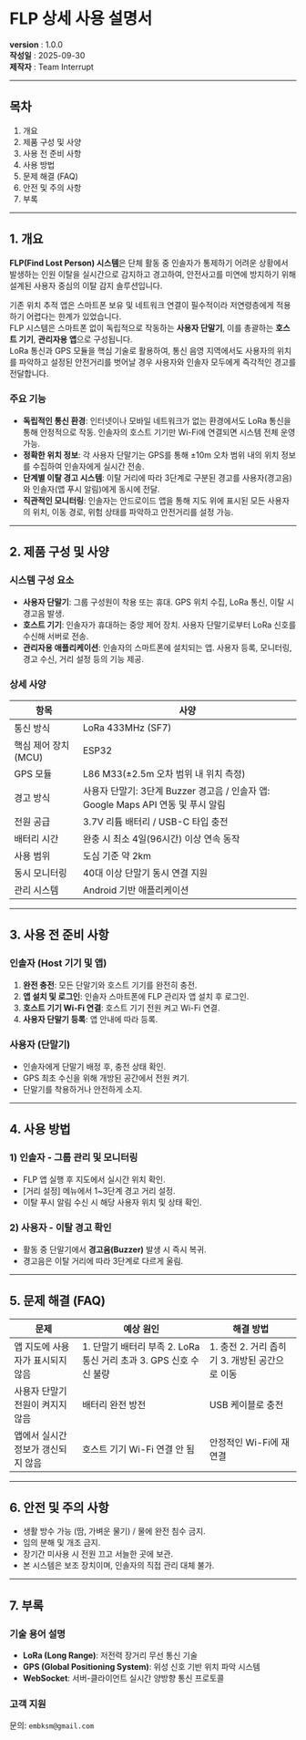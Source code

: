 # FLP 상세 사용 설명서
**version** : 1.0.0  
**작성일** : 2025-09-30  
**제작자** : Team Interrupt  

---

## 목차
1. 개요  
2. 제품 구성 및 사양  
3. 사용 전 준비 사항  
4. 사용 방법  
5. 문제 해결 (FAQ)  
6. 안전 및 주의 사항  
7. 부록  

---

## 1. 개요
**FLP(Find Lost Person) 시스템**은 단체 활동 중 인솔자가 통제하기 어려운 상황에서 발생하는 인원 이탈을 실시간으로 감지하고 경고하여, 안전사고를 미연에 방지하기 위해 설계된 사용자 중심의 이탈 감지 솔루션입니다.

기존 위치 추적 앱은 스마트폰 보유 및 네트워크 연결이 필수적이라 저연령층에게 적용하기 어렵다는 한계가 있었습니다.  
FLP 시스템은 스마트폰 없이 독립적으로 작동하는 **사용자 단말기**, 이를 총괄하는 **호스트 기기**, **관리자용 앱**으로 구성됩니다.  
LoRa 통신과 GPS 모듈을 핵심 기술로 활용하여, 통신 음영 지역에서도 사용자의 위치를 파악하고 설정된 안전거리를 벗어날 경우 사용자와 인솔자 모두에게 즉각적인 경고를 전달합니다.

### 주요 기능
- **독립적인 통신 환경**: 인터넷이나 모바일 네트워크가 없는 환경에서도 LoRa 통신을 통해 안정적으로 작동. 인솔자의 호스트 기기만 Wi-Fi에 연결되면 시스템 전체 운영 가능.  
- **정확한 위치 정보**: 각 사용자 단말기는 GPS를 통해 ±10m 오차 범위 내의 위치 정보를 수집하여 인솔자에게 실시간 전송.  
- **단계별 이탈 경고 시스템**: 이탈 거리에 따라 3단계로 구분된 경고를 사용자(경고음)와 인솔자(앱 푸시 알림)에게 동시에 전달.  
- **직관적인 모니터링**: 인솔자는 안드로이드 앱을 통해 지도 위에 표시된 모든 사용자의 위치, 이동 경로, 위험 상태를 파악하고 안전거리를 설정 가능.  

---

## 2. 제품 구성 및 사양

### 시스템 구성 요소
- **사용자 단말기**: 그룹 구성원이 착용 또는 휴대. GPS 위치 수집, LoRa 통신, 이탈 시 경고음 발생.  
- **호스트 기기**: 인솔자가 휴대하는 중앙 제어 장치. 사용자 단말기로부터 LoRa 신호를 수신해 서버로 전송.  
- **관리자용 애플리케이션**: 인솔자의 스마트폰에 설치되는 앱. 사용자 등록, 모니터링, 경고 수신, 거리 설정 등의 기능 제공.  

### 상세 사양
| 항목 | 사양 |
|------|------|
| 통신 방식 | LoRa 433MHz (SF7) |
| 핵심 제어 장치(MCU) | ESP32 |
| GPS 모듈 | L86 M33(±2.5m 오차 범위 내 위치 측정) |
| 경고 방식 | 사용자 단말기: 3단계 Buzzer 경고음 / 인솔자 앱: Google Maps API 연동 및 푸시 알림 |
| 전원 공급 | 3.7V 리튬 배터리 / USB-C 타입 충전 |
| 배터리 시간 | 완충 시 최소 4일(96시간) 이상 연속 동작 |
| 사용 범위 | 도심 기준 약 2km |
| 동시 모니터링 | 40대 이상 단말기 동시 연결 지원 |
| 관리 시스템 | Android 기반 애플리케이션 |

---

## 3. 사용 전 준비 사항

### 인솔자 (Host 기기 및 앱)
1. **완전 충전**: 모든 단말기와 호스트 기기를 완전히 충전.  
2. **앱 설치 및 로그인**: 인솔자 스마트폰에 FLP 관리자 앱 설치 후 로그인.  
3. **호스트 기기 Wi-Fi 연결**: 호스트 기기 전원 켜고 Wi-Fi 연결.  
4. **사용자 단말기 등록**: 앱 안내에 따라 등록.  

### 사용자 (단말기)
- 인솔자에게 단말기 배정 후, 충전 상태 확인.  
- GPS 최초 수신을 위해 개방된 공간에서 전원 켜기.  
- 단말기를 착용하거나 안전하게 소지.  

---

## 4. 사용 방법

### 1) 인솔자 - 그룹 관리 및 모니터링
- FLP 앱 실행 후 지도에서 실시간 위치 확인.  
- [거리 설정] 메뉴에서 1~3단계 경고 거리 설정.  
- 이탈 푸시 알림 수신 시 해당 사용자 위치 및 상태 확인.  

### 2) 사용자 - 이탈 경고 확인
- 활동 중 단말기에서 **경고음(Buzzer)** 발생 시 즉시 복귀.  
- 경고음은 이탈 거리에 따라 3단계로 다르게 울림.  

---

## 5. 문제 해결 (FAQ)

| 문제 | 예상 원인 | 해결 방법 |
|------|----------|-----------|
| 앱 지도에 사용자가 표시되지 않음 | 1. 단말기 배터리 부족  2. LoRa 통신 거리 초과  3. GPS 신호 수신 불량 | 1. 충전  2. 거리 좁히기  3. 개방된 공간으로 이동 |
| 사용자 단말기 전원이 켜지지 않음 | 배터리 완전 방전 | USB 케이블로 충전 |
| 앱에서 실시간 정보가 갱신되지 않음 | 호스트 기기 Wi-Fi 연결 안 됨 | 안정적인 Wi-Fi에 재연결 |

---

## 6. 안전 및 주의 사항
- 생활 방수 가능 (땀, 가벼운 물기) / 물에 완전 침수 금지.  
- 임의 분해 및 개조 금지.  
- 장기간 미사용 시 전원 끄고 서늘한 곳에 보관.  
- 본 시스템은 보조 장치이며, 인솔자의 직접 관리 대체 불가.  

---

## 7. 부록

### 기술 용어 설명
- **LoRa (Long Range)**: 저전력 장거리 무선 통신 기술  
- **GPS (Global Positioning System)**: 위성 신호 기반 위치 파악 시스템  
- **WebSocket**: 서버-클라이언트 실시간 양방향 통신 프로토콜  

### 고객 지원
문의: `embksm@gmail.com`
